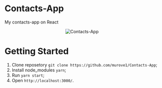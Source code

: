 # Contacts-App
My contacts-app on React

<p align="center">
	<img src="https://user-images.githubusercontent.com/16261471/33260207-cb8451c6-d367-11e7-87e7-0d6c1333fc8b.gif" alt="Contacts-App">
</p>

# Getting Started

1. Clone reposetory `git clone https://github.com/murove1/Contacts-App`;
2. Install node_modules `yarn`;
4. Run `yarn start`;
5. Open `http://localhost:3000/`.
